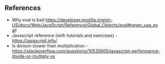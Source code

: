 ## References
- Why eval is bad
https://developer.mozilla.org/en-US/docs/Web/JavaScript/Reference/Global_Objects/eval#never_use_eval!
- Javascript reference (with tutorials and exercises) - https://javascript.info/
- Is divison slower than multiplication - https://stackoverflow.com/questions/10535605/javascript-performance-divide-or-multiply-vs